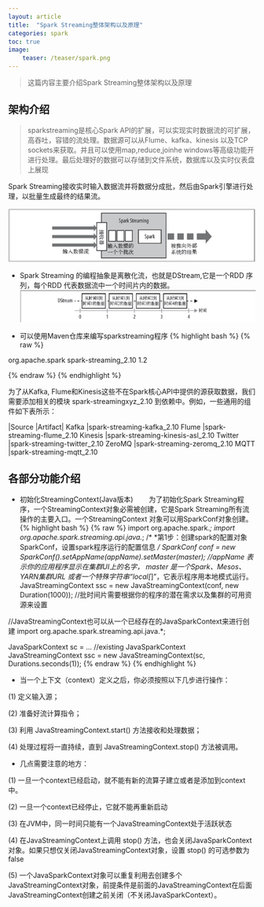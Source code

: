 ```yaml
---
layout: article
title:  "Spark Streaming整体架构以及原理"
categories: spark
toc: true
image:
    teaser: /teaser/spark.png
---
```


> 这篇内容主要介绍Spark Streaming整体架构以及原理

## 架构介绍
> sparkstreaming是核心Spark API的扩展，可以实现实时数据流的可扩展，高吞吐，容错的流处理。数据源可以从Flume、kafka、kinesis 以及TCP sockets来获取。并且可以使用map,reduce,joinhe windows等高级功能开进行处理。最后处理好的数据可以存储到文件系统，数据库以及实时仪表盘上展现

Spark Streaming接收实时输入数据流并将数据分成批，然后由Spark引擎进行处理，以批量生成最终的结果流。

![](/images/hadoop/sparkstreaming/sparkstreaming1.png)

* Spark Streaming 的编程抽象是离散化流，也就是DStream,它是一个RDD 序列，每个RDD 代表数据流中一个时间片内的数据。
![](/images/hadoop/sparkstreaming/sparkstreaming2.png)

* 可以使用Maven仓库来编写sparkstreaming程序
{% highlight bash %}
{% raw %}

<dependency>
<groupId>org.apache.spark</groupId>
<artifactId>spark-streaming_2.10</artifactId>
<version>1.2</version>
</dependency>

{% endraw %}
{% endhighlight %}

为了从Kafka, Flume和Kinesis这些不在Spark核心API中提供的源获取数据，我们需要添加相关的模块 spark-streamingxyz_2.10 到依赖中。例如，一些通用的组件如下表所示：

|Source |Artifact|
Kafka |spark-streaming-kafka_2.10
Flume |spark-streaming-flume_2.10
Kinesis |spark-streaming-kinesis-asl_2.10
Twitter |spark-streaming-twitter_2.10
ZeroMQ |spark-streaming-zeromq_2.10
MQTT |spark-streaming-mqtt_2.10

## 各部分功能介绍
* 初始化StreamingContext(Java版本)
&emsp;&emsp;为了初始化Spark Streaming程序，一个StreamingContext对象必需被创建，它是Spark Streaming所有流操作的主要入口。一个StreamingContext 对象可以用SparkConf对象创建。
{% highlight bash %}
{% raw %}
import org.apache.spark.*;
import org.apache.spark.streaming.api.java.*;
/*
 *第1步：创建spark的配置对象SparkConf，设置spark程序运行的配置信息
*/
SparkConf conf = new SparkConf().setAppName(appName).setMaster(master);
//appName 表示你的应用程序显示在集群UI上的名字， master 是一个Spark、Mesos、YARN集群URL 或者一个特殊字符串“local[*]”，它表示程序用本地模式运行。
JavaStreamingContext ssc = new JavaStreamingContext(conf, new Duration(1000));
//批时间片需要根据你的程序的潜在需求以及集群的可用资源来设置


//JavaStreamingContext也可以从一个已经存在的JavaSparkContext来进行创建
import org.apache.spark.streaming.api.java.*;

JavaSparkContext sc = ...   //existing JavaSparkContext
JavaStreamingContext ssc = new JavaStreamingContext(sc, Durations.seconds(1));
{% endraw %}
{% endhighlight %}

* 当一个上下文（context）定义之后，你必须按照以下几步进行操作：

(1) 定义输入源；

(2) 准备好流计算指令；

(3) 利用 JavaStreamingContext.start() 方法接收和处理数据；

(4) 处理过程将一直持续，直到 JavaStreamingContext.stop() 方法被调用。

* 几点需要注意的地方：

(1) 一旦一个context已经启动，就不能有新的流算子建立或者是添加到context中。

(2) 一旦一个context已经停止，它就不能再重新启动

(3) 在JVM中，同一时间只能有一个JavaStreamingContext处于活跃状态

(4) 在JavaStreamingContext上调用 stop() 方法，也会关闭JavaSparkContext对象。如果只想仅关闭JavaStreamingContext对象，设置 stop() 的可选参数为false

(5) 一个JavaSparkContext对象可以重复利用去创建多个JavaStreamingContext对象，前提条件是前面的JavaStreamingContext在后面JavaStreamingContext创建之前关闭（不关闭JavaSparkContext）。